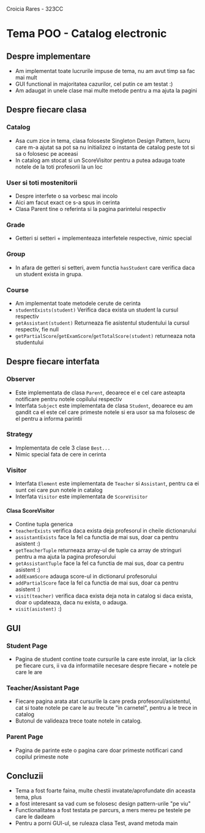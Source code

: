 Croicia Rares - 323CC
# Tema POO - Catalog electronic

## Despre implementare

- Am implementat toate lucrurile impuse de tema, nu am avut timp sa fac mai mult
- GUI functional in majoritatea cazurilor, cel putin ce am testat :)
- Am adaugat in unele clase mai multe metode pentru a ma ajuta la pagini

## Despre fiecare clasa

### Catalog

- Asa cum zice in tema, clasa foloseste Singleton Design Pattern, lucru care
m-a ajutat sa pot sa nu initializez o instanta de catalog peste tot si sa o
folosesc pe aceeasi
- In catalog am stocat si un ScoreVisitor pentru a putea adauga toate notele de la
toti profesorii la un loc

### User si toti mostenitorii

- Despre interfete o sa vorbesc mai incolo
- Aici am facut exact ce s-a spus in cerinta
- Clasa Parent tine o referinta si la pagina parintelui respectiv

### Grade

- Getteri si setteri + implementeaza interfetele respective, nimic special

### Group

- In afara de getteri si setteri, avem functia `hasStudent` care verifica daca
un student exista in grupa.

### Course

- Am implementat toate metodele cerute de cerinta
- `studentExists(student)` Verifica daca exista un student la cursul respectiv
- `getAssistant(student)` Returneaza fie asistentul studentului la cursul respectiv, fie null
- `getPartialScore`/`getExamScore`/`getTotalScore(student)` returneaza nota studentului

## Despre fiecare interfata

### Observer

- Este implementata de clasa `Parent`, deoarece el e cel care asteapta notificare
pentru notele copilului respectiv
- Interfata `Subject` este implementata de clasa `Student`, deoarece eu am gandit ca 
el este cel care primeste notele si era usor sa ma folosesc de el pentru a informa
parintii

### Strategy

- Implementata de cele 3 clase `Best...`
- Nimic special fata de cere in cerinta

### Visitor

- Interfata `Element` este implementata de `Teacher` si `Assistant`, pentru ca ei
sunt cei care pun notele in catalog
- Interfata `Visitor` este implementata de `ScoreVisitor`

#### Clasa ScoreVisitor

- Contine tupla generica
- `teacherExists` verifica daca exista deja profesorul in cheile dictionarului
- `assistantExists` face la fel ca functia de mai sus, doar ca pentru asistent :)
- `getTeacherTuple` returneaza array-ul de tuple ca array de stringuri pentru
a ma ajuta la pagina profesorului
- `getAssistantTuple` face la fel ca functia de mai sus, doar ca pentru asistent :)
- `addExamScore` adauga score-ul in dictionarul profesorului
- `addPartialScore` face la fel ca functia de mai sus, doar ca pentru asistent :)
- `visit(teacher)` verifica daca exista deja nota in catalog si daca exista, doar o updateaza,
daca nu exista, o adauga. 
- `visit(asistent)` :)

## GUI

### Student Page

- Pagina de student contine toate cursurile la care este inrolat, iar la click pe
fiecare curs, ii va da informatiile necesare despre fiecare + notele pe care le are

### Teacher/Assistant Page

- Fiecare pagina arata atat cursurile la care preda profesorul/asistentul, cat si
toate notele pe care le au trecute "in carnetel", pentru a le trece in catalog
- Butonul de valideaza trece toate notele in catalog.

### Parent Page

- Pagina de parinte este o pagina care doar primeste notificari cand copilul primeste 
note

## Concluzii

- Tema a fost foarte faina, multe chestii invatate/aprofundate din aceasta tema, plus
- a fost interesant sa vad cum se folosesc design pattern-urile "pe viu"
- Functionalitatea a fost testata pe parcurs, a mers mereu pe testele pe care le dadeam
- Pentru a porni GUI-ul, se ruleaza clasa Test, avand metoda main